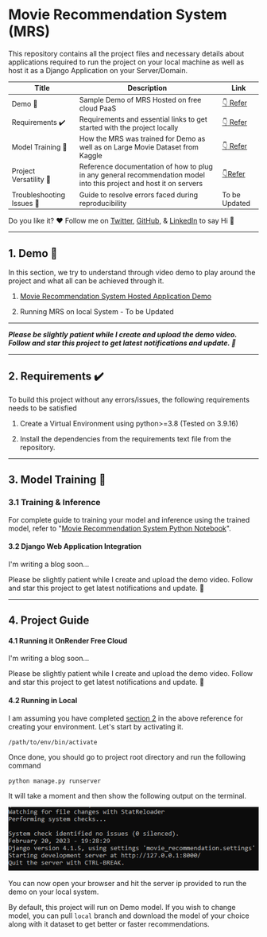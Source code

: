 # Movie Recommendation System (MRS)

This repository contains all the project files and necessary details about applications required to run the project on your local machine as well as host it as a Django Application on your Server/Domain.

| Title                                    | Description                                                                                                         | Link                                                                                                                       |
| ---------------------------------------- | ------------------------------------------------------------------------------------------------------------------- | -------------------------------------------------------------------------------------------------------------------------- |
| Demo :movie_camera:                      | Sample Demo of MRS Hosted on free cloud PaaS                                                                        | [:point_down: Refer](https://github.com/inboxpraveen/movie-recommendation-system#1-demo-movie_camera)                      |
| Requirements :heavy_check_mark:          | Requirements and essential links to get started with the project locally                                            | [:point_down: Refer](https://github.com/inboxpraveen/movie-recommendation-system#2-requirements-heavy_check_mark)          |
| Model Training :small_red_triangle_down: | How the MRS was trained for Demo as well as on Large Movie Dataset from Kaggle                                      | [:point_down: Refer](https://github.com/inboxpraveen/movie-recommendation-system#3-model-training-small_red_triangle_down) |
| Project Versatility :page_with_curl:     | Reference documentation of how to plug in any general recommendation model into this project and host it on servers | [:point_down:Refer](https://github.com/inboxpraveen/movie-recommendation-system#4-project-guide)                           |
| Troubleshooting Issues :muscle:          | Guide to resolve errors faced during reproducibility                                                                | To be Updated                                                                                                              |

Do you like it? :heart: Follow me on [Twitter](https://twitter.com/InboxPraveen), [GitHub](https://github.com/inboxpraveen), & [LinkedIn](https://www.linkedin.com/in/praveen-kumar-inbox/) to say Hi :wave:

<hr>

## 1. Demo :movie_camera:

In this section, we try to understand through video demo to play around the project and what all can be achieved through it.

1. [Movie Recommendation System Hosted Application Demo](https://movie-recommender-29hr.onrender.com/)

2. Running MRS on local System - To be Updated

____

***Please be slightly patient while I create and upload the demo video. Follow and star this project to get latest notifications and update. :raised_hands:***

<hr>

## 2. Requirements :heavy_check_mark:

To build this project without any errors/issues, the following requirements needs to be satisfied

1. Create a Virtual Environment using python>=3.8 (Tested on 3.9.16)

2. Install the dependencies from the requirements text file from the repository.

<hr>

## 3. Model Training :small_red_triangle_down:

### 3.1 Training & Inference

For complete guide to training your model and inference using the trained model, refer to "[Movie Recommendation System Python Notebook](https://github.com/inboxpraveen/movie-recommendation-system/blob/master/Movie_Recommendation_System_Complete_Guide.ipynb)".

#### 3.2 Django Web Application Integration

I'm writing a blog soon...

Please be slightly patient while I create and upload the demo video. Follow and star this project to get latest notifications and update. :raised_hands:

<hr>

## 4. Project Guide

#### 4.1 Running it OnRender Free Cloud

I'm writing a blog soon...

Please be slightly patient while I create and upload the demo video. Follow and star this project to get latest notifications and update. :raised_hands:

#### 4.2 Running in Local

I am assuming you have completed [section 2](https://github.com/inboxpraveen/movie-recommendation-system#2-requirements-heavy_check_mark) in the above reference for creating your environment. Let's start by activating it.

```shell
/path/to/env/bin/activate
```

Once done, you should go to project root directory and run the following command

```she
python manage.py runserver
```

It will take a moment and then show the following output on the terminal.

<img title="" src="./readme_images/runserver_demo.png" alt="">

You can now open your browser and hit the server ip provided to run the demo on your local system. 

By default, this project will run on Demo model. If you wish to change model, you can pull `local` branch and download the model of your choice along with it dataset to get better or faster recommendations.